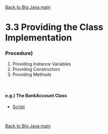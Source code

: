 [Back to Big Java main](../../main.md)

# 3.3 Providing the Class Implementation
### Procedure)
1. Providing Instance Variables
2. Providing Constructors
3. Providing Methods

<br>

#### e.g.) The BankAccount Class
- [Script](BankAccountChapter3.java)

<br>

[Back to Big Java main](../../main.md)